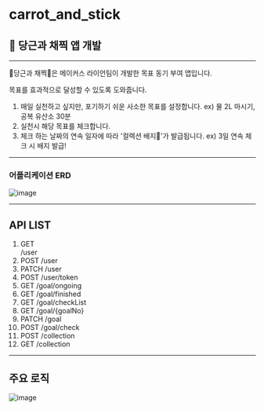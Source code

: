 # carrot_and_stick
## 🥕 당근과 채찍 앱 개발
----------------------------------
🥕당근과 채찍🥕은 메이커스 라이언팀이 개발한 목표 동기 부여 앱입니다. 

목표를 효과적으로 달성할 수 있도록 도와줍니다.
1. 매일 실천하고 싶지만, 포기하기 쉬운 사소한 목표를 설정합니다. ex) 물 2L 마시기, 공복 유산소 30분
2. 실천시 해당 목표를 체크합니다. 
3. 체크 하는 날짜의 연속 일자에 따라 '컬렉션 배지🐰'가 발급됩니다. ex) 3일 연속 체크 시 배지 발급!

------------------------------------

### 어플리케이션 ERD
![image](https://user-images.githubusercontent.com/61000200/111908678-71486300-8a9d-11eb-9597-6fae0b844b32.png)

------------------------------------
## API LIST

1. GET</br>/user
2. POST   /user
3. PATCH  /user
4. POST   /user/token
5. GET    /goal/ongoing
6. GET    /goal/finished
7. GET    /goal/checkList
8. GET    /goal/{goalNo}
9. PATCH  /goal
10. POST  /goal/check
11. POST  /collection
12. GET   /collection

-----------------------------------
## 주요 로직

![image](https://user-images.githubusercontent.com/61000200/111911047-259ab700-8aa7-11eb-8a81-d1a30ea0ea4b.png)

